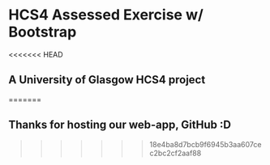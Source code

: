 # HCS4 Assessed Exercise w/ Bootstrap

<<<<<<< HEAD
## A University of Glasgow HCS4 project
=======
## Thanks for hosting our web-app, GitHub :D
>>>>>>> 18e4ba8d7bcb9f6945b3aa607cec2bc2cf2aaf88
